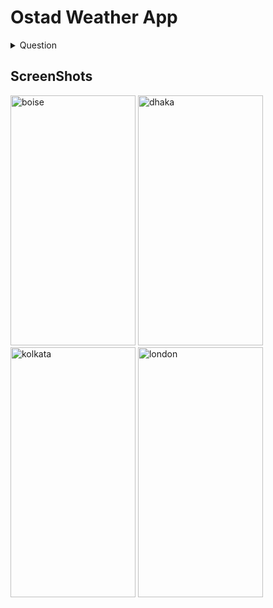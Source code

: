 # Ostad Weather App

<details>
<summary>Question</summary>
- Create a simple weather app that fetches and displays the current weather conditions for a user's location.
- The app should display the user's current location and the current weather conditions, including the temperature and weather description (e.g., sunny, cloudy, etc.) with a descriptive image of the weather.
- The app shows a loading indicator when data is being fetched from the API.
- The app should display an error message if there is a problem fetching the weather data.
- You may use a custom font for the temperature and weather description.
- You can use the OpenWeatherMap API or any free weather API to fetch weather data.
</details>

## ScreenShots

<img src="https://github.com/musfique113/Flutter_Practice/assets/53111065/7d774cf3-109c-480c-966b-a38742f9a73e" alt="boise" height="400" width="200">

<img src="https://github.com/musfique113/Flutter_Practice/assets/53111065/496555d8-1cf9-4034-bf88-c3217c359ff4" alt="dhaka" height="400" width="200">

<img src="https://github.com/musfique113/Flutter_Practice/assets/53111065/428a247b-6ce0-4ad6-8ef5-5807a0b41a56" alt="kolkata" height="400" width="200">

<img src="https://github.com/musfique113/Flutter_Practice/assets/53111065/86f19d07-3baf-4b74-90c1-e4cba1bde3bd" alt="london" height="400" width="200">
